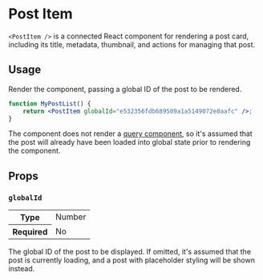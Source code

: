 Post Item
=========

`<PostItem />` is a connected React component for rendering a post card, including its title, metadata, thumbnail, and actions for managing that post.

## Usage

Render the component, passing a global ID of the post to be rendered. 

```jsx
function MyPostList() {
	return <PostItem globalId="e532356fdb689509a1a5149072e8aafc" />;
}
```

The component does not render a [query component](https://github.com/Automattic/wp-calypso/blob/master/docs/our-approach-to-data.md#query-components), so it's assumed that the post will already have been loaded into global state prior to rendering the component.

## Props

### `globalId`

<table>
	<tr><th>Type</th><td>Number</td></tr>
	<tr><th>Required</th><td>No</td></tr>
</table>

The global ID of the post to be displayed. If omitted, it's assumed that the post is currently loading, and a post with placeholder styling will be shown instead.
